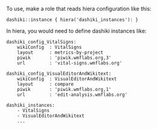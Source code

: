 To use, make a role that reads hiera configuration like this:

```
dashiki::instance { hiera('dashiki_instances'): }
```

In hiera, you would need to define dashiki instances like:

```
dashiki_config_VitalSigns:
    wikiConfig  : VitalSigns
    layout      : metrics-by-project
    piwik       : 'piwik.wmflabs.org,3'
    url         : 'vital-signs.wmflabs.org'

dashiki_config_VisualEditorAndWikitext:
    wikiConfig  : VisualEditorAndWikitext
    layout      : compare
    piwik       : 'piwik.wmflabs.org,1'
    url         : 'edit-analysis.wmflabs.org'

dashiki_instances:
    - VitalSigns
    - VisualEditorAndWikitext
    ...
```
